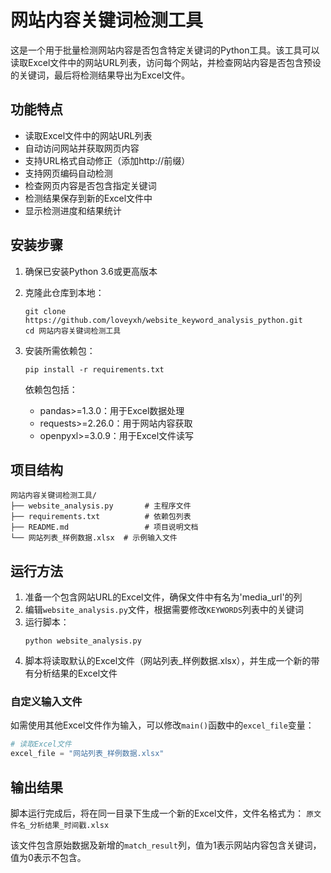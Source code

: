 # 网站内容关键词检测工具

这是一个用于批量检测网站内容是否包含特定关键词的Python工具。该工具可以读取Excel文件中的网站URL列表，访问每个网站，并检查网站内容是否包含预设的关键词，最后将检测结果导出为Excel文件。

## 功能特点

- 读取Excel文件中的网站URL列表
- 自动访问网站并获取网页内容
- 支持URL格式自动修正（添加http://前缀）
- 支持网页编码自动检测
- 检查网页内容是否包含指定关键词
- 检测结果保存到新的Excel文件中
- 显示检测进度和结果统计

## 安装步骤

1. 确保已安装Python 3.6或更高版本
2. 克隆此仓库到本地：
   ```
   git clone https://github.com/loveyxh/website_keyword_analysis_python.git
   cd 网站内容关键词检测工具
   ```
3. 安装所需依赖包：
   ```
   pip install -r requirements.txt
   ```

   依赖包包括：
   - pandas>=1.3.0：用于Excel数据处理
   - requests>=2.26.0：用于网站内容获取
   - openpyxl>=3.0.9：用于Excel文件读写

## 项目结构

```
网站内容关键词检测工具/
├── website_analysis.py       # 主程序文件
├── requirements.txt          # 依赖包列表
├── README.md                 # 项目说明文档
└── 网站列表_样例数据.xlsx  # 示例输入文件
```

## 运行方法

1. 准备一个包含网站URL的Excel文件，确保文件中有名为'media_url'的列
2. 编辑`website_analysis.py`文件，根据需要修改`KEYWORDS`列表中的关键词
3. 运行脚本：
   ```
   python website_analysis.py
   ```
4. 脚本将读取默认的Excel文件（网站列表_样例数据.xlsx），并生成一个新的带有分析结果的Excel文件

### 自定义输入文件

如需使用其他Excel文件作为输入，可以修改`main()`函数中的`excel_file`变量：

```python
# 读取Excel文件
excel_file = "网站列表_样例数据.xlsx"
```

## 输出结果

脚本运行完成后，将在同一目录下生成一个新的Excel文件，文件名格式为：
`原文件名_分析结果_时间戳.xlsx`

该文件包含原始数据及新增的`match_result`列，值为1表示网站内容包含关键词，值为0表示不包含。 
